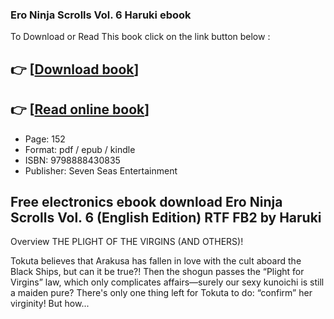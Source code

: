 ### Ero Ninja Scrolls Vol. 6 Haruki ebook

To Download or Read This book click on the link button below :

## 👉  [**[Download book](http://get-pdfs.com/download.php?group=book&from=github.com&id=717305&lnk=1063 "Download book")**]

## 👉  [**[Read online book](http://get-pdfs.com/download.php?group=book&from=github.com&id=717305&lnk=1063 "Read online book")**]


* Page: 152
* Format: pdf / epub / kindle
* ISBN: 9798888430835
* Publisher: Seven Seas Entertainment



## Free electronics ebook download Ero Ninja Scrolls Vol. 6 (English Edition) RTF FB2 by Haruki


Overview
THE PLIGHT OF THE VIRGINS (AND OTHERS)!
 
 Tokuta believes that Arakusa has fallen in love with the cult aboard the Black Ships, but can it be true?! Then the shogun passes the “Plight for Virgins” law, which only complicates affairs—surely our sexy kunoichi is still a maiden pure? There&#039;s only one thing left for Tokuta to do: “confirm” her virginity! But how...



